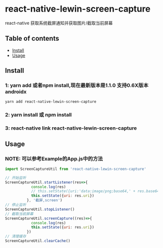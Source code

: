 # react-native-lewin-screen-capture
react-native 获取系统截屏通知并获取图片/截取当前屏幕

## Table of contents
- [Install](#install)
- [Usage](#usage)

## Install
### 1: yarn add 或者npm install,现在最新版本是1.1.0 支持0.6X版本 androidx
`yarn add react-native-lewin-screen-capture  `
### 2: yarn install 或 npm install
### 3: react-native link react-native-lewin-screen-capture

## Usage
### NOTE: 可以参考Example的App.js中的方法

```javascript
import ScreenCaptureUtil from 'react-native-lewin-screen-capture'

// 开始监听
ScreenCaptureUtil.startListener(res=>{
            console.log(res)
            // this.setState({uri:'data:image/png;base64,' + res.base64})
            this.setState({uri: res.uri})
          }, '截屏,screen')
// 停止监听
ScreenCaptureUtil.stopListener()
// 截取当前屏幕
ScreenCaptureUtil.screenCapture((res)=>{
            console.log(res)
            this.setState({uri: res.uri})
          })
// 清理缓存
ScreenCaptureUtil.clearCache()
```

